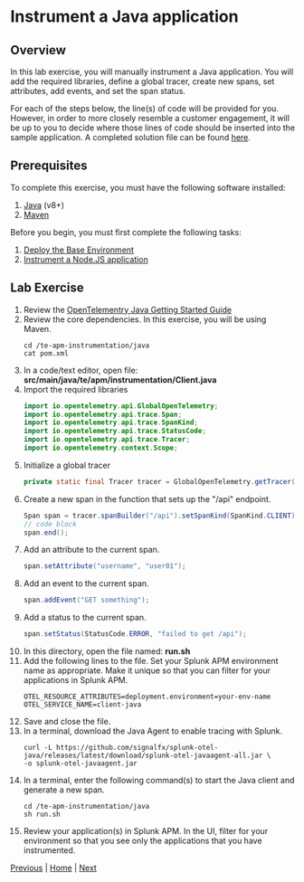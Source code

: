 # Instrument a Java application

## Overview

In this lab exercise, you will manually instrument a Java application. You will add the required libraries, define a global tracer, create new spans, set attributes, add events, and set the span status.

For each of the steps below, the line(s) of code will be provided for you. However, in order to more closely resemble a customer engagement, it will be up to you to decide where those lines of code should be inserted into the sample application. A completed solution file can be found [here](../solutions/Client.java).

## Prerequisites

To complete this exercise, you must have the following software installed:

1. [Java](https://openjdk.java.net/) (v8+)
1. [Maven](https://maven.apache.org/)

Before you begin, you must first complete the following tasks:

1. [Deploy the Base Environment](./base/README.md)
1. [Instrument a Node.JS application](../nodejs/README.md)

## Lab Exercise

1. Review the [OpenTelementry Java Getting Started Guide](https://opentelemetry.io/docs/java/manual_instrumentation/)
1. Review the core dependencies. In this exercise, you will be using Maven.
    ```
    cd /te-apm-instrumentation/java
    cat pom.xml
    ```
1. In a code/text editor, open file: **src/main/java/te/apm/instrumentation/Client.java**
1. Import the required libraries
    ```java
    import io.opentelemetry.api.GlobalOpenTelemetry;
    import io.opentelemetry.api.trace.Span;
    import io.opentelemetry.api.trace.SpanKind;
    import io.opentelemetry.api.trace.StatusCode;
    import io.opentelemetry.api.trace.Tracer;
    import io.opentelemetry.context.Scope;
    ```
1. Initialize a global tracer
    ```java
    private static final Tracer tracer = GlobalOpenTelemetry.getTracer("te-apm");
    ```
1. Create a new span in the function that sets up the "/api" endpoint.
    ```java
    Span span = tracer.spanBuilder("/api").setSpanKind(SpanKind.CLIENT).startSpan();
    // code block
    span.end();
    ```
1. Add an attribute to the current span.
    ```java
    span.setAttribute("username", "user01");
    ```
1. Add an event to the current span.
    ```java
    span.addEvent("GET something");
    ```
1. Add a status to the current span.
    ```java
    span.setStatus(StatusCode.ERROR, "failed to get /api");
    ```
1. In this directory, open the file named: **run.sh**
1. Add the following lines to the file. Set your Splunk APM environment name as appropriate. Make it unique so that you can filter for your applications in Splunk APM.
    ```
    OTEL_RESOURCE_ATTRIBUTES=deployment.environment=your-env-name
    OTEL_SERVICE_NAME=client-java
    ```
1. Save and close the file.
1. In a terminal, download the Java Agent to enable tracing with Splunk.
    ```
    curl -L https://github.com/signalfx/splunk-otel-java/releases/latest/download/splunk-otel-javaagent-all.jar \
    -o splunk-otel-javaagent.jar
    ```
1. In a terminal, enter the following command(s) to start the Java client and generate a new span.
    ```
    cd /te-apm-instrumentation/java
    sh run.sh
    ```
1. Review your application(s) in Splunk APM. In the UI, filter for your environment so that you see only the applications that you have instrumented.

[Previous](../nodejs/README.md) | [Home](../README.md) | [Next](../python/README.md)